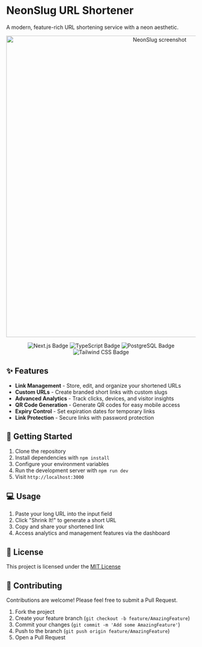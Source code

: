 # NeonSlug URL Shortener

A modern, feature-rich URL shortening service with a neon aesthetic.

<p align="center">
  <img src="https://res.cloudinary.com/dy0av590l/image/upload/v1735891787/Screenshot_from_2025-01-03_09-08-06_li1v8d.png" alt="NeonSlug screenshot" width="800"/>
</p>
<p align="center">
  <img src="https://img.shields.io/badge/Next.js-000000?style=for-the-badge&logo=next.js&logoColor=white" alt="Next.js Badge"/>
  <img src="https://img.shields.io/badge/TypeScript-3178C6?style=for-the-badge&logo=typescript&logoColor=white" alt="TypeScript Badge"/>
  <img src="https://img.shields.io/badge/PostgreSQL-4169E1?style=for-the-badge&logo=postgresql&logoColor=white" alt="PostgreSQL Badge"/>
  <img src="https://img.shields.io/badge/Tailwind_CSS-06B6D4?style=for-the-badge&logo=tailwindcss&logoColor=white" alt="Tailwind CSS Badge"/>
</p>

## ✨ Features

- **Link Management** - Store, edit, and organize your shortened URLs
- **Custom URLs** - Create branded short links with custom slugs
- **Advanced Analytics** - Track clicks, devices, and visitor insights
- **QR Code Generation** - Generate QR codes for easy mobile access
- **Expiry Control** - Set expiration dates for temporary links
- **Link Protection** - Secure links with password protection

## 🚀 Getting Started

1. Clone the repository
2. Install dependencies with `npm install`
3. Configure your environment variables
4. Run the development server with `npm run dev`
5. Visit `http://localhost:3000`

## 💻 Usage

1. Paste your long URL into the input field
2. Click "Shrink It!" to generate a short URL
3. Copy and share your shortened link
4. Access analytics and management features via the dashboard

## 📄 License

This project is licensed under the [MIT License](LICENSE)

## 🤝 Contributing

Contributions are welcome! Please feel free to submit a Pull Request.

1. Fork the project
2. Create your feature branch (`git checkout -b feature/AmazingFeature`)
3. Commit your changes (`git commit -m 'Add some AmazingFeature'`)
4. Push to the branch (`git push origin feature/AmazingFeature`)
5. Open a Pull Request
